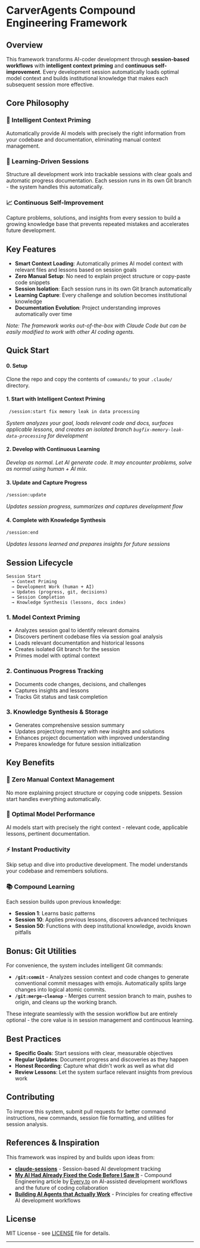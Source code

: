 # CarverAgents Compound Engineering Framework

## Overview

This framework transforms AI-coder development through **session-based workflows** with **intelligent context priming** and **continuous self-improvement**. Every development session automatically loads optimal model context and builds institutional knowledge that makes each subsequent session more effective.

## Core Philosophy

### 🤖 Intelligent Context Priming
Automatically provide AI models with precisely the right information from your codebase and documentation, eliminating manual context management.

### 🎯 Learning-Driven Sessions
Structure all development work into trackable sessions with clear goals and automatic progress documentation. Each session runs in its own Git branch - the system handles this automatically.

### 📈 Continuous Self-Improvement
Capture problems, solutions, and insights from every session to build a growing knowledge base that prevents repeated mistakes and accelerates future development.

## Key Features

- **Smart Context Loading**: Automatically primes AI model context with relevant files and lessons based on session goals
- **Zero Manual Setup**: No need to explain project structure or copy-paste code snippets
- **Session Isolation**: Each session runs in its own Git branch automatically
- **Learning Capture**: Every challenge and solution becomes institutional knowledge
- **Documentation Evolution**: Project understanding improves automatically over time

*Note: The framework works out-of-the-box with Claude Code but can be easily modified to work with other AI coding agents.*

## Quick Start

#### 0. Setup
Clone the repo and copy the contents of `commands/` to your `.claude/` directory.

#### 1. Start with Intelligent Context Priming
```bash
 /session:start fix memory leak in data processing
```
*System analyzes your goal, loads relevant code and docs, surfaces applicable lessons, and creates an isolated branch `bugfix-memory-leak-data-processing` for development*

#### 2. Develop with Continuous Learning
*Develop as normal. Let AI generate code. It may encounter problems, solve as normal using human + AI mix.*

#### 3. Update and Capture Progress
```bash
/session:update
```
*Updates session progress, summarizes and captures development flow*

#### 4. Complete with Knowledge Synthesis
```bash
/session:end
```
*Updates lessons learned and prepares insights for future sessions*

## Session Lifecycle

```
Session Start
  → Context Priming
  → Development Work (human + AI)
  → Updates (progress, git, decisions)
  → Session Completion
  → Knowledge Synthesis (lessons, docs index)
```

### 1. **Model Context Priming**
- Analyzes session goal to identify relevant domains
- Discovers pertinent codebase files via session goal analysis
- Loads relevant documentation and historical lessons
- Creates isolated Git branch for the session
- Primes model with optimal context

### 2. **Continuous Progress Tracking**
- Documents code changes, decisions, and challenges
- Captures insights and lessons
- Tracks Git status and task completion

### 3. **Knowledge Synthesis & Storage**
- Generates comprehensive session summary
- Updates project/org memory with new insights and solutions
- Enhances project documentation with improved understanding
- Prepares knowledge for future session initialization

## Key Benefits

### 🚀 **Zero Manual Context Management**
No more explaining project structure or copying code snippets. Session start handles everything automatically.

### 🎯 **Optimal Model Performance**
AI models start with precisely the right context - relevant code, applicable lessons, pertinent documentation.

### ⚡ **Instant Productivity**
Skip setup and dive into productive development. The model understands your codebase and remembers solutions.

### 📚 **Compound Learning**
Each session builds upon previous knowledge:
- **Session 1**: Learns basic patterns
- **Session 10**: Applies previous lessons, discovers advanced techniques
- **Session 50**: Functions with deep institutional knowledge, avoids known pitfalls

## Bonus: Git Utilities

For convenience, the system includes intelligent Git commands:

- **`/git:commit`** - Analyzes session context and code changes to generate conventional commit messages with emojis. Automatically splits large changes into logical atomic commits.
- **`/git:merge-cleanup`** - Merges current session branch to main, pushes to origin, and cleans up the working branch.

These integrate seamlessly with the session workflow but are entirely optional - the core value is in session management and continuous learning.

## Best Practices

- **Specific Goals**: Start sessions with clear, measurable objectives
- **Regular Updates**: Document progress and discoveries as they happen
- **Honest Recording**: Capture what didn't work as well as what did
- **Review Lessons**: Let the system surface relevant insights from previous work

## Contributing

To improve this system, submit pull requests for better command instructions, new commands, session file formatting, and utilities for session analysis.

## References & Inspiration

This framework was inspired by and builds upon ideas from:

- **[claude-sessions](https://github.com/iannuttall/claude-sessions)** - Session-based AI development tracking
- **[My AI Had Already Fixed the Code Before I Saw It](https://every.to/source-code/my-ai-had-already-fixed-the-code-before-i-saw-it)** - Compound Engineering article by [Every.to](https://every.to) on AI-assisted development workflows and the future of coding collaboration
- **[Building AI Agents that Actually Work](https://www.youtube.com/watch?v=Kf5-HWJPTIE)** - Principles for creating effective AI development workflows

## License

MIT License - see [LICENSE](LICENSE) file for details.

---
